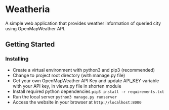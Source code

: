 # Weatheria
A simple web application that provides weather information of queried city using OpenMapWeather API.

## Getting Started

### Installing
* Create a virtual environment with python3 and pip3 (recommended)
* Change to project root directory (with manage.py file)
* Get your own OpenMapWeather API Key and update API_KEY variable with your API key, in views.py file in shorten module
* Install required python dependencies 
  ```pip3 install -r requirements.txt```
* Run the local server
  ```python3 manage.py runserver```
* Access the website in your browser at ```http://localhost:8000```
